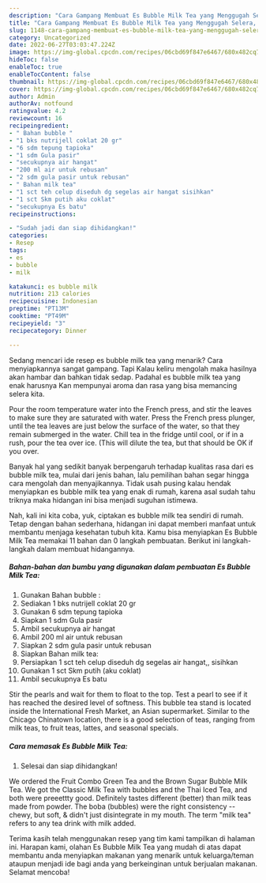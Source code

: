 ```yaml
---
description: "Cara Gampang Membuat Es Bubble Milk Tea yang Menggugah Selera, Buat Buka Puasa Enak"
title: "Cara Gampang Membuat Es Bubble Milk Tea yang Menggugah Selera, Buat Buka Puasa Enak"
slug: 1148-cara-gampang-membuat-es-bubble-milk-tea-yang-menggugah-selera-buat-buka-puasa-enak
category: Uncategorized
date: 2022-06-27T03:03:47.224Z
image: https://img-global.cpcdn.com/recipes/06cbd69f847e6467/680x482cq70/es-bubble-milk-tea-foto-resep-utama.jpg
hideToc: false
enableToc: true
enableTocContent: false
thumbnail: https://img-global.cpcdn.com/recipes/06cbd69f847e6467/680x482cq70/es-bubble-milk-tea-foto-resep-utama.jpg
cover: https://img-global.cpcdn.com/recipes/06cbd69f847e6467/680x482cq70/es-bubble-milk-tea-foto-resep-utama.jpg
author: Admin
authorAv: notfound
ratingvalue: 4.2
reviewcount: 16
recipeingredient:
- " Bahan bubble "
- "1 bks nutrijell coklat 20 gr"
- "6 sdm tepung tapioka"
- "1 sdm Gula pasir"
- "secukupnya air hangat"
- "200 ml air untuk rebusan"
- "2 sdm gula pasir untuk rebusan"
- " Bahan milk tea"
- "1 sct teh celup diseduh dg segelas air hangat sisihkan"
- "1 sct Skm putih aku coklat"
- "secukupnya Es batu"
recipeinstructions:

- "Sudah jadi dan siap dihidangkan!"
categories:
- Resep
tags:
- es
- bubble
- milk

katakunci: es bubble milk 
nutrition: 213 calories
recipecuisine: Indonesian
preptime: "PT13M"
cooktime: "PT49M"
recipeyield: "3"
recipecategory: Dinner

---
```



Sedang mencari ide resep es bubble milk tea yang menarik? Cara menyiapkannya sangat gampang. Tapi Kalau keliru mengolah maka hasilnya akan hambar dan bahkan tidak sedap. Padahal es bubble milk tea yang enak harusnya Kan mempunyai aroma dan rasa yang bisa memancing selera kita.


Pour the room temperature water into the French press, and stir the leaves to make sure they are saturated with water. Press the French press plunger, until the tea leaves are just below the surface of the water, so that they remain submerged in the water. Chill tea in the fridge until cool, or if in a rush, pour the tea over ice. (This will dilute the tea, but that should be OK if you over.

Banyak hal yang sedikit banyak berpengaruh terhadap kualitas rasa dari es bubble milk tea, mulai dari jenis bahan, lalu pemilihan bahan segar hingga cara mengolah dan menyajikannya. Tidak usah pusing kalau hendak menyiapkan es bubble milk tea yang enak di rumah, karena asal sudah tahu triknya maka hidangan ini bisa menjadi suguhan istimewa.


Nah, kali ini kita coba, yuk, ciptakan es bubble milk tea sendiri di rumah. Tetap dengan bahan sederhana, hidangan ini dapat memberi manfaat untuk membantu menjaga kesehatan tubuh kita. Kamu bisa menyiapkan Es Bubble Milk Tea memakai 11 bahan dan 0 langkah pembuatan. Berikut ini langkah-langkah dalam membuat hidangannya.

<!--inarticleads1-->

##### Bahan-bahan dan bumbu yang digunakan dalam pembuatan Es Bubble Milk Tea:

1. Gunakan  Bahan bubble :
1. Sediakan 1 bks nutrijell coklat 20 gr
1. Gunakan 6 sdm tepung tapioka
1. Siapkan 1 sdm Gula pasir
1. Ambil secukupnya air hangat
1. Ambil 200 ml air untuk rebusan
1. Siapkan 2 sdm gula pasir untuk rebusan
1. Siapkan  Bahan milk tea:
1. Persiapkan 1 sct teh celup diseduh dg segelas air hangat,, sisihkan
1. Gunakan 1 sct Skm putih (aku coklat)
1. Ambil secukupnya Es batu


Stir the pearls and wait for them to float to the top. Test a pearl to see if it has reached the desired level of softness. This bubble tea stand is located inside the International Fresh Market, an Asian supermarket. Similar to the Chicago Chinatown location, there is a good selection of teas, ranging from milk teas, to fruit teas, lattes, and seasonal specials. 

<!--inarticleads2-->

##### Cara memasak Es Bubble Milk Tea:


1. Selesai dan siap dihidangkan!

We ordered the Fruit Combo Green Tea and the Brown Sugar Bubble Milk Tea. We got the Classic Milk Tea with bubbles and the Thai Iced Tea, and both were preeettty good. Definitely tastes different (better) than milk teas made from powder. The boba (bubbles) were the right consistency -- chewy, but soft, &amp; didn&#39;t just disintegrate in my mouth. The term &#34;milk tea&#34; refers to any tea drink with milk added. 

Terima kasih telah menggunakan resep yang tim kami tampilkan di halaman ini. Harapan kami, olahan Es Bubble Milk Tea yang mudah di atas dapat membantu anda menyiapkan makanan yang menarik untuk keluarga/teman ataupun menjadi ide bagi anda yang berkeinginan untuk berjualan makanan. Selamat mencoba!
